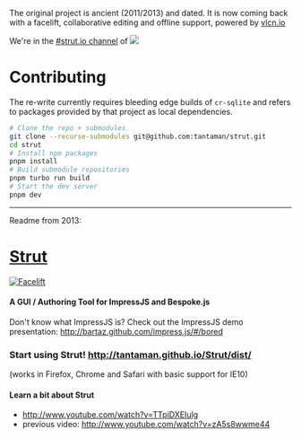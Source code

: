 The original project is ancient (2011/2013) and dated. It is now coming back with a facelift, collaborative editing and offline support, powered by [vlcn.io](https://vlcn.io)

We're in the [#strut.io channel](https://discord.com/channels/929781625473073245/1098619886009327617) of [![](https://dcbadge.vercel.app/api/server/lfwdev)](https://discord.gg/lfwdev)

# Contributing

The re-write currently requires bleeding edge builds of `cr-sqlite` and refers to packages provided by that project as local dependencies.

```bash
# Clone the repo + submodules
git clone --recurse-submodules git@github.com:tantaman/strut.git
cd strut
# Install npm packages
pnpm install
# Build submodule repositories
pnpm turbo run build
# Start the dev server
pnpm dev
```

---

Readme from 2013:

# [Strut](http://strut.io/)

[![Facelift](https://user-images.githubusercontent.com/1009003/201429020-ad350f8e-a488-4434-bc81-a1093bfa9c3c.png)](http://tantaman.github.io/Strut/dist/)

#### A GUI / Authoring Tool for ImpressJS and Bespoke.js

Don't know what ImpressJS is? Check out the ImpressJS demo presentation: http://bartaz.github.com/impress.js/#/bored

### Start using Strut! http://tantaman.github.io/Strut/dist/

(works in Firefox, Chrome and Safari with basic support for IE10)

#### Learn a bit about Strut

- http://www.youtube.com/watch?v=TTpiDXEIulg
- previous video: http://www.youtube.com/watch?v=zA5s8wwme44
